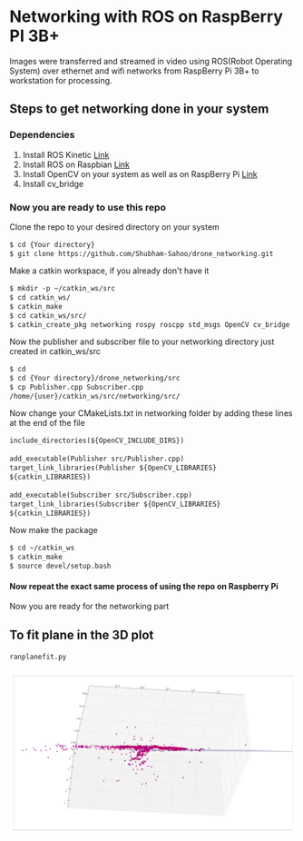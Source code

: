 # Networking with ROS on RaspBerry PI 3B+

Images were transferred and streamed in video using ROS(Robot Operating System) over ethernet and wifi networks from RaspBerry Pi 3B+ to workstation for processing.

## Steps to get networking done in your system

### Dependencies
1. Install ROS Kinetic [Link](http://wiki.ros.org/kinetic/Installation/Ubuntu)
2. Install ROS on Raspbian [Link](http://wiki.ros.org/ROSberryPi/Setting%20up%20ROS%20on%20RaspberryPi)
3. Install OpenCV on your system as well as on RaspBerry Pi [Link](https://www.learnopencv.com/install-opencv3-on-ubuntu/)
4. Install cv_bridge

### Now you are ready to use this repo

Clone the repo to your desired directory on your system
```
$ cd {Your directory}
$ git clone https://github.com/Shubham-Sahoo/drone_networking.git
```
Make a catkin workspace, if you already don't have it
```
$ mkdir -p ~/catkin_ws/src
$ cd catkin_ws/
$ catkin_make
$ cd catkin_ws/src/
$ catkin_create_pkg networking rospy roscpp std_msgs OpenCV cv_bridge
```

Now  the publisher and subscriber file to your networking directory just created in catkin_ws/src
```
$ cd
$ cd {Your directory}/drone_networking/src
$ cp Publisher.cpp Subscriber.cpp /home/{user}/catkin_ws/src/networking/src/
```

Now change your CMakeLists.txt in networking folder by adding these lines at the end of the file
```
include_directories(${OpenCV_INCLUDE_DIRS})

add_executable(Publisher src/Publisher.cpp)
target_link_libraries(Publisher ${OpenCV_LIBRARIES} ${catkin_LIBRARIES})

add_executable(Subscriber src/Subscriber.cpp)
target_link_libraries(Subscriber ${OpenCV_LIBRARIES} ${catkin_LIBRARIES})
```

Now make the package
```
$ cd ~/catkin_ws
$ catkin_make
$ source devel/setup.bash
```

#### Now repeat the exact same process of using the repo on Raspberry Pi

Now you are ready for the networking part





## To fit plane in the 3D plot

```python 
ranplanefit.py
```
![Ransac Plane Fitted](https://github.com/Shubham-Sahoo/SLAM/blob/master/Plane_fit.png)

